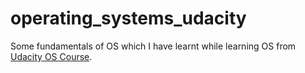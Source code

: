 # operating_systems_udacity
Some fundamentals of OS which I have learnt while learning OS from [Udacity OS Course](https://www.udacity.com/course/introduction-to-operating-systems--ud923). 
